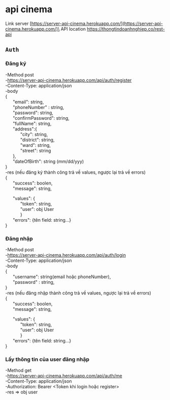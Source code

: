 # api cinema
Link server [https://server-api-cinema.herokuapp.com/](https://server-api-cinema.herokuapp.com/)\
API location https://thongtindoanhnghiep.co/rest-api




## `Auth`
### Đăng ký

-Method post \
-https://server-api-cinema.herokuapp.com/api/auth/register \
-Content-Type: application/json\
-body\
{\
    &nbsp;&nbsp;&nbsp;&nbsp;&nbsp;&nbsp;"email": string,\
    &nbsp;&nbsp;&nbsp;&nbsp;&nbsp;&nbsp;"phoneNumber" : string,\
    &nbsp;&nbsp;&nbsp;&nbsp;&nbsp;&nbsp;"password": string,\
    &nbsp;&nbsp;&nbsp;&nbsp;&nbsp;&nbsp;"confirmPassword": string,\
    &nbsp;&nbsp;&nbsp;&nbsp;&nbsp;&nbsp;"fullName": string,\
    &nbsp;&nbsp;&nbsp;&nbsp;&nbsp;&nbsp;"address":{\
        &nbsp;&nbsp;&nbsp;&nbsp;&nbsp;&nbsp;&nbsp;&nbsp;&nbsp;&nbsp;&nbsp;&nbsp;"city": string,\
        &nbsp;&nbsp;&nbsp;&nbsp;&nbsp;&nbsp;&nbsp;&nbsp;&nbsp;&nbsp;&nbsp;&nbsp;"district": string,\
        &nbsp;&nbsp;&nbsp;&nbsp;&nbsp;&nbsp;&nbsp;&nbsp;&nbsp;&nbsp;&nbsp;&nbsp;"ward": string,\
        &nbsp;&nbsp;&nbsp;&nbsp;&nbsp;&nbsp;&nbsp;&nbsp;&nbsp;&nbsp;&nbsp;&nbsp;"street": string\
    &nbsp;&nbsp;&nbsp;&nbsp;&nbsp;&nbsp;},\
    &nbsp;&nbsp;&nbsp;&nbsp;&nbsp;&nbsp;"dateOfBirth": string (mm/dd/yyy)\
}\
-res (nếu đăng ký thành công trả về values, ngược lại trả về errors)\
{ \
 &nbsp;&nbsp;&nbsp;&nbsp;&nbsp;&nbsp;"success": boolen,\
 &nbsp;&nbsp;&nbsp;&nbsp;&nbsp;&nbsp;"message": string,
 
 &nbsp;&nbsp;&nbsp;&nbsp;&nbsp;&nbsp;"values": {\
 &nbsp;&nbsp;&nbsp;&nbsp;&nbsp;&nbsp;&nbsp;&nbsp;&nbsp;&nbsp;&nbsp;&nbsp;"token": string,\
 &nbsp;&nbsp;&nbsp;&nbsp;&nbsp;&nbsp;&nbsp;&nbsp;&nbsp;&nbsp;&nbsp;&nbsp;"user": obj User\
 &nbsp;&nbsp;&nbsp;&nbsp;&nbsp;&nbsp;&nbsp;&nbsp;&nbsp;&nbsp;&nbsp;&nbsp;}\
 &nbsp;&nbsp;&nbsp;&nbsp;&nbsp;&nbsp;"errors": {tên field: string...}\
}

### Đăng nhập

-Method post \
-https://server-api-cinema.herokuapp.com/api/auth/login \
-Content-Type: application/json\
-body\
{\
    &nbsp;&nbsp;&nbsp;&nbsp;&nbsp;&nbsp;"username": string(email hoặc phoneNumber),\
    &nbsp;&nbsp;&nbsp;&nbsp;&nbsp;&nbsp;"password" : string,\
}\
-res (nếu đăng nhập thành công trả về values, ngược lại trả về errors)\
{ \
 &nbsp;&nbsp;&nbsp;&nbsp;&nbsp;&nbsp;"success": boolen,\
 &nbsp;&nbsp;&nbsp;&nbsp;&nbsp;&nbsp;"message": string,
 
 &nbsp;&nbsp;&nbsp;&nbsp;&nbsp;&nbsp;"values": {\
 &nbsp;&nbsp;&nbsp;&nbsp;&nbsp;&nbsp;&nbsp;&nbsp;&nbsp;&nbsp;&nbsp;&nbsp;"token": string,\
 &nbsp;&nbsp;&nbsp;&nbsp;&nbsp;&nbsp;&nbsp;&nbsp;&nbsp;&nbsp;&nbsp;&nbsp;"user": obj User\
 &nbsp;&nbsp;&nbsp;&nbsp;&nbsp;&nbsp;&nbsp;&nbsp;&nbsp;&nbsp;&nbsp;&nbsp;}\
 &nbsp;&nbsp;&nbsp;&nbsp;&nbsp;&nbsp;"errors": {tên field: string...}\
}


### Lấy thông tin của user đăng nhập
-Method get \
-https://server-api-cinema.herokuapp.com/api/auth/me \
-Content-Type: application/json\
-Authorization: Bearer <Token khi login hoặc register>\
-res => obj user
